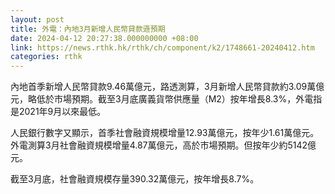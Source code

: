 ```yaml
---
layout: post
title: 外電：內地3月新增人民幣貸款遜預期
date: 2024-04-12 20:27:38.000000000 +08:00
link: https://news.rthk.hk/rthk/ch/component/k2/1748661-20240412.htm
categories: rthk
---
```


內地首季新增人民幣貸款9.46萬億元，路透測算，3月新增人民幣貸款約3.09萬億元，略低於市場預期。截至3月底廣義貨幣供應量（M2）按年增長8.3%，外電指是2021年9月以來最低。

人民銀行數字又顯示，首季社會融資規模增量12.93萬億元，按年少1.61萬億元。外電測算3月社會融資規模增量4.87萬億元，高於市場預期。但按年少約5142億元。

截至3月底，社會融資規模存量390.32萬億元，按年增長8.7%。
